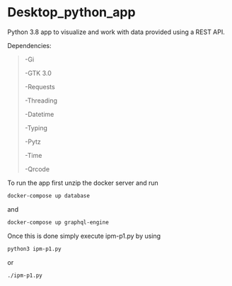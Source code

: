 # Desktop_python_app
 Python 3.8 app to visualize and work with data provided using a REST API.
 
 Dependencies:
 > -Gi
 > 
 > -GTK 3.0
 > 
 > -Requests
 > 
 > -Threading
 > 
 > -Datetime
 > 
 > -Typing
 > 
 > -Pytz
 > 
 > -Time
 > 
 > -Qrcode

To run the app first unzip the docker server and run 
```bash
docker-compose up database 
```
and 
```bash
docker-compose up graphql-engine
```
Once this is done simply execute ipm-p1.py by using 
```bash
python3 ipm-p1.py
```
or
```bash
./ipm-p1.py
```
